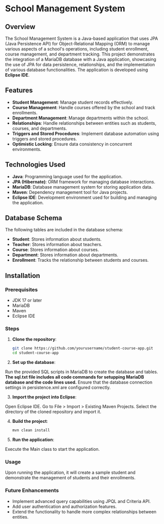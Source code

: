 # School Management System

## Overview

The School Management System is a Java-based application that uses JPA (Java Persistence API) for Object-Relational Mapping (ORM) to manage various aspects of a school's operations, including student enrollment, course management, and department tracking. This project demonstrates the integration of a MariaDB database with a Java application, showcasing the use of JPA for data persistence, relationships, and the implementation of various database functionalities. The application is developed using **Eclipse IDE**.

## Features

- **Student Management**: Manage student records effectively.
- **Course Management**: Handle courses offered by the school and track enrollments.
- **Department Management**: Manage departments within the school.
- **Relationships**: Handle relationships between entities such as students, courses, and departments.
- **Triggers and Stored Procedures**: Implement database automation using triggers and stored procedures.
- **Optimistic Locking**: Ensure data consistency in concurrent environments.

## Technologies Used

- **Java**: Programming language used for the application.
- **JPA (Hibernate)**: ORM framework for managing database interactions.
- **MariaDB**: Database management system for storing application data.
- **Maven**: Dependency management tool for Java projects.
- **Eclipse IDE**: Development environment used for building and managing the application.

## Database Schema

The following tables are included in the database schema:

- **Student**: Stores information about students.
- **Teacher**: Stores information about teachers.
- **Course**: Stores information about courses.
- **Department**: Stores information about departments.
- **Enrollment**: Tracks the relationship between students and courses.

## Installation

### Prerequisites

- JDK 17 or later
- MariaDB
- Maven
- Eclipse IDE

### Steps

1. **Clone the repository**:
   ```bash
   git clone https://github.com/yourusername/student-course-app.git
   cd student-course-app

2. **Set up the database**:

  Run the provided SQL scripts in MariaDB to create the database and tables. **The sql.txt file includes all code commands for setupping MariaDB database and the code lines used.**
  Ensure that the database connection settings in persistence.xml are configured correctly.

3. **Import the project into Eclipse**:

  Open Eclipse IDE.
  Go to File > Import > Existing Maven Projects.
  Select the directory of the cloned repository and import it.
  
4. **Build the project**:
   ```bash
   mvn clean install

5. **Run the application**:

  Execute the Main class to start the application.

### Usage

Upon running the application, it will create a sample student and demonstrate the management of students and their enrollments.

### Future Enhancements

- Implement advanced query capabilities using JPQL and Criteria API.
- Add user authentication and authorization features.
- Extend the functionality to handle more complex relationships between entities.

